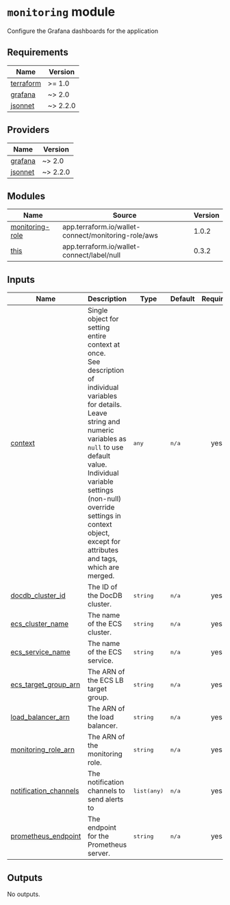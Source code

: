 # `monitoring` module

Configure the Grafana dashboards for the application

<!-- BEGIN_TF_DOCS -->

## Requirements

| Name | Version |
|------|---------|
| <a name="requirement_terraform"></a> [terraform](#requirement\_terraform) | >= 1.0 |
| <a name="requirement_grafana"></a> [grafana](#requirement\_grafana) | ~> 2.0 |
| <a name="requirement_jsonnet"></a> [jsonnet](#requirement\_jsonnet) | ~> 2.2.0 |
## Providers

| Name | Version |
|------|---------|
| <a name="provider_grafana"></a> [grafana](#provider\_grafana) | ~> 2.0 |
| <a name="provider_jsonnet"></a> [jsonnet](#provider\_jsonnet) | ~> 2.2.0 |
## Modules

| Name | Source | Version |
|------|--------|---------|
| <a name="module_monitoring-role"></a> [monitoring-role](#module\_monitoring-role) | app.terraform.io/wallet-connect/monitoring-role/aws | 1.0.2 |
| <a name="module_this"></a> [this](#module\_this) | app.terraform.io/wallet-connect/label/null | 0.3.2 |

## Inputs
| Name | Description | Type | Default | Required |
|------|-------------|------|---------|:--------:|
| <a name="input_context"></a> [context](#input\_context) | Single object for setting entire context at once.<br>See description of individual variables for details.<br>Leave string and numeric variables as `null` to use default value.<br>Individual variable settings (non-null) override settings in context object,<br>except for attributes and tags, which are merged. |  <pre lang="json">any</pre> |  <pre lang="json">n/a</pre> |  yes |
| <a name="input_docdb_cluster_id"></a> [docdb\_cluster\_id](#input\_docdb\_cluster\_id) | The ID of the DocDB cluster. |  <pre lang="json">string</pre> |  <pre lang="json">n/a</pre> |  yes |
| <a name="input_ecs_cluster_name"></a> [ecs\_cluster\_name](#input\_ecs\_cluster\_name) | The name of the ECS cluster. |  <pre lang="json">string</pre> |  <pre lang="json">n/a</pre> |  yes |
| <a name="input_ecs_service_name"></a> [ecs\_service\_name](#input\_ecs\_service\_name) | The name of the ECS service. |  <pre lang="json">string</pre> |  <pre lang="json">n/a</pre> |  yes |
| <a name="input_ecs_target_group_arn"></a> [ecs\_target\_group\_arn](#input\_ecs\_target\_group\_arn) | The ARN of the ECS LB target group. |  <pre lang="json">string</pre> |  <pre lang="json">n/a</pre> |  yes |
| <a name="input_load_balancer_arn"></a> [load\_balancer\_arn](#input\_load\_balancer\_arn) | The ARN of the load balancer. |  <pre lang="json">string</pre> |  <pre lang="json">n/a</pre> |  yes |
| <a name="input_monitoring_role_arn"></a> [monitoring\_role\_arn](#input\_monitoring\_role\_arn) | The ARN of the monitoring role. |  <pre lang="json">string</pre> |  <pre lang="json">n/a</pre> |  yes |
| <a name="input_notification_channels"></a> [notification\_channels](#input\_notification\_channels) | The notification channels to send alerts to |  <pre lang="json">list(any)</pre> |  <pre lang="json">n/a</pre> |  yes |
| <a name="input_prometheus_endpoint"></a> [prometheus\_endpoint](#input\_prometheus\_endpoint) | The endpoint for the Prometheus server. |  <pre lang="json">string</pre> |  <pre lang="json">n/a</pre> |  yes |
## Outputs

No outputs.


<!-- END_TF_DOCS -->
